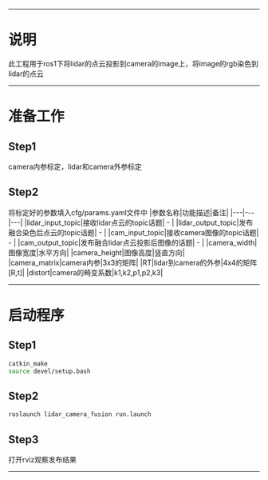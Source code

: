 ***
# 说明
此工程用于ros1下将lidar的点云投影到camera的image上，将image的rgb染色到lidar的点云
***
# 准备工作
## Step1
camera内参标定，lidar和camera外参标定
## Step2
将标定好的参数填入cfg/params.yaml文件中
|参数名称|功能描述|备注|
|---|---|---|
|lidar_input_topic|接收lidar点云的topic话题| - |
|lidar_output_topic|发布融合染色后点云的topic话题| - |
|cam_input_topic|接收camera图像的topic话题| - |
|cam_output_topic|发布融合lidar点云投影后图像的话题| - |
|camera_width|图像宽度|水平方向|
|camera_height|图像高度|竖直方向|
|camera_matrix|camera内参|3x3的矩阵|
|RT|lidar到camera的外参|4x4的矩阵[R,t]|
|distort|camera的畸变系数|k1,k2,p1,p2,k3|
***
# 启动程序
## Step1
```bash
catkin_make
source devel/setup.bash
```
## Step2
```bash
roslaunch lidar_camera_fusion run.launch
```
## Step3
打开rviz观察发布结果
***


